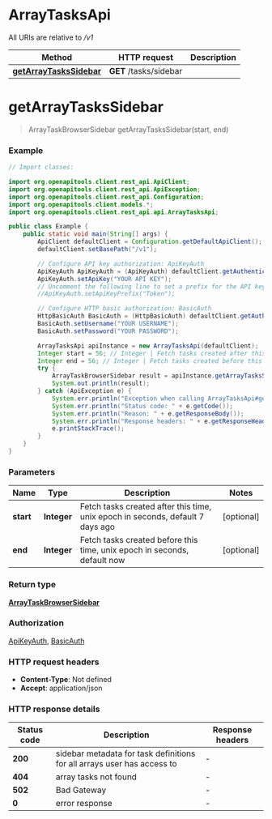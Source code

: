 # ArrayTasksApi

All URIs are relative to */v1*

| Method | HTTP request | Description |
|------------- | ------------- | -------------|
| [**getArrayTasksSidebar**](ArrayTasksApi.md#getArrayTasksSidebar) | **GET** /tasks/sidebar |  |


<a name="getArrayTasksSidebar"></a>
# **getArrayTasksSidebar**
> ArrayTaskBrowserSidebar getArrayTasksSidebar(start, end)



### Example

```java
// Import classes:

import org.openapitools.client.rest_api.ApiClient;
import org.openapitools.client.rest_api.ApiException;
import org.openapitools.client.rest_api.Configuration;
import org.openapitools.client.models.*;
import org.openapitools.client.rest_api.api.ArrayTasksApi;

public class Example {
    public static void main(String[] args) {
        ApiClient defaultClient = Configuration.getDefaultApiClient();
        defaultClient.setBasePath("/v1");

        // Configure API key authorization: ApiKeyAuth
        ApiKeyAuth ApiKeyAuth = (ApiKeyAuth) defaultClient.getAuthentication("ApiKeyAuth");
        ApiKeyAuth.setApiKey("YOUR API KEY");
        // Uncomment the following line to set a prefix for the API key, e.g. "Token" (defaults to null)
        //ApiKeyAuth.setApiKeyPrefix("Token");

        // Configure HTTP basic authorization: BasicAuth
        HttpBasicAuth BasicAuth = (HttpBasicAuth) defaultClient.getAuthentication("BasicAuth");
        BasicAuth.setUsername("YOUR USERNAME");
        BasicAuth.setPassword("YOUR PASSWORD");

        ArrayTasksApi apiInstance = new ArrayTasksApi(defaultClient);
        Integer start = 56; // Integer | Fetch tasks created after this time, unix epoch in seconds, default 7 days ago
        Integer end = 56; // Integer | Fetch tasks created before this time, unix epoch in seconds, default now
        try {
            ArrayTaskBrowserSidebar result = apiInstance.getArrayTasksSidebar(start, end);
            System.out.println(result);
        } catch (ApiException e) {
            System.err.println("Exception when calling ArrayTasksApi#getArrayTasksSidebar");
            System.err.println("Status code: " + e.getCode());
            System.err.println("Reason: " + e.getResponseBody());
            System.err.println("Response headers: " + e.getResponseHeaders());
            e.printStackTrace();
        }
    }
}
```

### Parameters

| Name | Type | Description  | Notes |
|------------- | ------------- | ------------- | -------------|
| **start** | **Integer**| Fetch tasks created after this time, unix epoch in seconds, default 7 days ago | [optional] |
| **end** | **Integer**| Fetch tasks created before this time, unix epoch in seconds, default now | [optional] |

### Return type

[**ArrayTaskBrowserSidebar**](ArrayTaskBrowserSidebar.md)

### Authorization

[ApiKeyAuth](../README.md#ApiKeyAuth), [BasicAuth](../README.md#BasicAuth)

### HTTP request headers

 - **Content-Type**: Not defined
 - **Accept**: application/json

### HTTP response details
| Status code | Description | Response headers |
|-------------|-------------|------------------|
| **200** | sidebar metadata for task definitions for all arrays user has access to |  -  |
| **404** | array tasks not found |  -  |
| **502** | Bad Gateway |  -  |
| **0** | error response |  -  |

